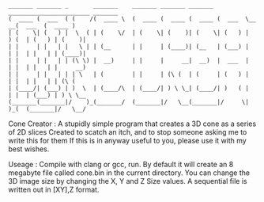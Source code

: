 

    _______ _______ _       _______    _______ _______ _______ _______________________ _______
    (  ____ (  ___  ( (    /(  ____ \  (  ____ (  ____ (  ____ (  ___  \__   __(  ___  (  ____ )
    | (    \| (   ) |  \  ( | (    \/  | (    \| (    )| (    \| (   ) |  ) (  | (   ) | (    )|
    | |     | |   | |   \ | | (__      | |     | (____)| (__   | (___) |  | |  | |   | | (____)|
    | |     | |   | | (\ \) |  __)     | |     |     __|  __)  |  ___  |  | |  | |   | |     __)
    | |     | |   | | | \   | (        | |     | (\ (  | (     | (   ) |  | |  | |   | | (\ (
    | (____/| (___) | )  \  | (____/\  | (____/| ) \ \_| (____/| )   ( |  | |  | (___) | ) \ \__
    (_______(_______|/    )_(_______/  (_______|/   \__(_______|/     \|  )_(  (_______|/   \__/

Cone Creator : A stupidly simple program that creates a 3D cone as a series of 2D slices
               Created to scatch an itch, and to stop someone asking me to write this for them
               If this is in anyway useful to you, please use it with my best wishes.

Useage :       Compile with clang or gcc, run.
               By default it will create an 8 megabyte file called cone.bin in the current
               directory. You can change the 3D image size by changing the X, Y and Z Size
               values.
               A sequential file is written out in [XY],Z format.

